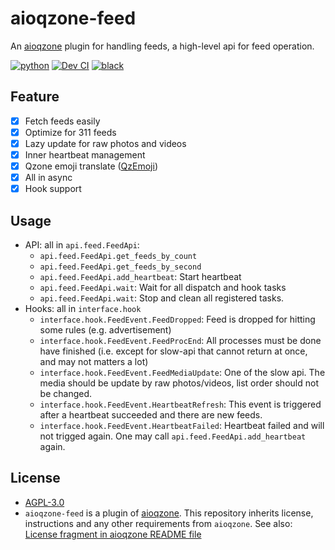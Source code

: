 # aioqzone-feed

An [aioqzone][aioqzone] plugin for handling feeds, a high-level api for feed operation.

[![python](https://img.shields.io/badge/python-3.7%20%7C%203.10-blue)][home]
[![Dev CI](https://github.com/aioqzone/aioqzone-feed/actions/workflows/ci.yml/badge.svg)](https://github.com/aioqzone/aioqzone-feed/actions/workflows/ci.yml)
[![black](https://img.shields.io/badge/code%20style-black-000000.svg)](https://github.com/psf/black)

## Feature

- [x] Fetch feeds easily
- [x] Optimize for 311 feeds
- [x] Lazy update for raw photos and videos
- [x] Inner heartbeat management
- [x] Qzone emoji translate ([QzEmoji][qzemoji])
- [x] All in async
- [x] Hook support

## Usage

- API: all in `api.feed.FeedApi`:
    - `api.feed.FeedApi.get_feeds_by_count`
    - `api.feed.FeedApi.get_feeds_by_second`
    - `api.feed.FeedApi.add_heartbeat`: Start heartbeat
    - `api.feed.FeedApi.wait`: Wait for all dispatch and hook tasks
    - `api.feed.FeedApi.wait`: Stop and clean all registered tasks.
- Hooks: all in `interface.hook`
    - `interface.hook.FeedEvent.FeedDropped`: Feed is dropped for hitting some rules (e.g. advertisement)
    - `interface.hook.FeedEvent.FeedProcEnd`: All processes must be done have finished (i.e. except for slow-api that cannot return at once, and may not matters a lot)
    - `interface.hook.FeedEvent.FeedMediaUpdate`: One of the slow api. The media should be update by raw photos/videos, list order should not be changed.
    - `interface.hook.FeedEvent.HeartbeatRefresh`: This event is triggered after a heartbeat succeeded and there are new feeds.
    - `interface.hook.FeedEvent.HeartbeatFailed`: Heartbeat failed and will not trigged again. One may call `api.feed.FeedApi.add_heartbeat` again.

## License

- [AGPL-3.0](LICENSE)
- `aioqzone-feed` is a plugin of [aioqzone][aioqzone]. This repository inherits license, instructions and any other requirements from `aioqzone`. See also: [License fragment in aioqzone README file](https://github.com/aioqzone/aioqzone#license)


[aioqzone]: https://github.com/aioqzone/aioqzone "Python wrapper for Qzone web login and Qzone http api."
[qzemoji]: https://github.com/aioqzone/QzEmoji/tree/async "Translate Qzone emoji to text"
[home]: https://github.com/aioqzone/aioqzone-feed "aioqzone plugin providing higher level api for processing feed"
